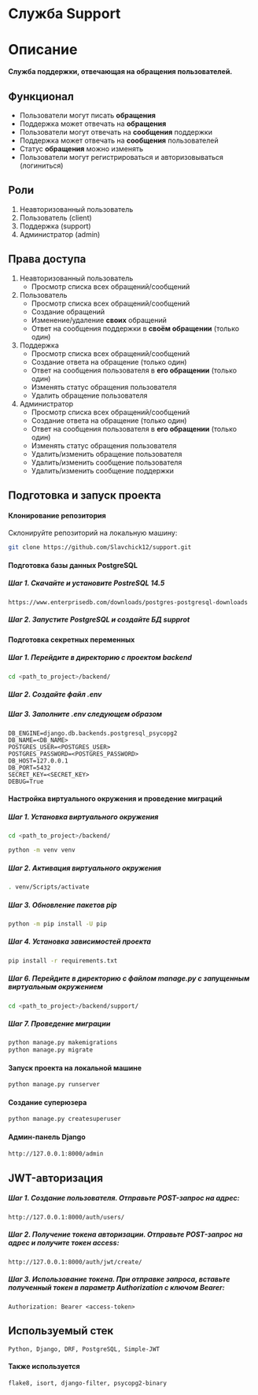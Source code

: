 # Служба __Support__
# Описание
__Служба поддержки, отвечающая на обращения пользователей.__
## Функционал

* Пользователи могут писать **обращения**
* Поддержка может отвечать на **обращения**
* Пользователи могут отвечать на **сообщения** поддержки
* Поддержка может отвечать на **сообщения** пользователей
* Статус **обращения** можно изменять
* Пользователи могут регистрироваться и авторизовываться (логиниться)

## Роли

1) Неавторизованный пользователь
2) Пользователь (client)
3) Поддержка (support)
4) Администратор (admin)

## Права доступа

1) Неавторизованный пользователь
    * Просмотр списка всех обращений/сообщений
2) Пользователь
    * Просмотр списка всех обращений/сообщений
    * Создание обращений
    * Изменение/удаление **своих** обращений
    * Ответ на сообщения поддержки в **своём обращении** (только один)
3) Поддержка
    * Просмотр списка всех обращений/сообщений
    * Создание ответа на обращение (только один)
    * Ответ на сообщения пользователя в **его обращении** (только один)
    * Изменять статус обращения пользователя
    * Удалить обращение пользователя
4) Администратор
    * Просмотр списка всех обращений/сообщений
    * Создание ответа на обращение (только один)
    * Ответ на сообщения пользователя в **его обращении** (только один)
    * Изменять статус обращения пользователя
    * Удалить/изменить обращение пользователя
    * Удалить/изменить сообщение пользователя
    * Удалить/изменить сообщение поддержки

## Подготовка и запуск проекта
#### Клонирование репозитория
Склонируйте репозиторий на локальную машину:
```bash
git clone https://github.com/Slavchick12/support.git
```
#### Подготовка базы данных PostgreSQL
##### Шаг 1. Скачайте и установите PostreSQL 14.5
```
https://www.enterprisedb.com/downloads/postgres-postgresql-downloads
```
##### Шаг 2. Запустите PostgreSQL и создайте БД supprot
#### Подготовка секретных переменных
##### Шаг 1. Перейдите в директорию с проектом backend
```bash
cd <path_to_project>/backend/
```
##### Шаг 2. Создайте файл *.env*
##### Шаг 3. Заполните *.env* следующем образом
```
DB_ENGINE=django.db.backends.postgresql_psycopg2
DB_NAME=<DB_NAME>
POSTGRES_USER=<POSTGRES_USER>
POSTGRES_PASSWORD=<POSTGRES_PASSWORD>
DB_HOST=127.0.0.1
DB_PORT=5432
SECRET_KEY=<SECRET_KEY>
DEBUG=True
```
#### Настройка виртуального окружения и проведение миграций
##### Шаг 1. Установка виртуального окружения
```bash
cd <path_to_project>/backend/
```
```bash
python -m venv venv
```
##### Шаг 2. Активация виртуального окружения
```bash
. venv/Scripts/activate
```
##### Шаг 3. Обновление пакетов pip
```bash
python -m pip install -U pip
```
##### Шаг 4. Установка зависимостей проекта
```bash
pip install -r requirements.txt
```
##### Шаг 6. Перейдите в директорию с файлом manage.py с запущенным виртуальным окружением
```bash
cd <path_to_project>/backend/support/
```
##### Шаг 7. Проведение миграции
```bash
python manage.py makemigrations
python manage.py migrate
```
#### Запуск проекта на локальной машине
```bash
python manage.py runserver
```
#### Создание суперюзера
```bash
python manage.py createsuperuser
```
#### Админ-панель Django
```bash
http://127.0.0.1:8000/admin
```
## JWT-авторизация
##### Шаг 1. Создание пользователя. Отправьте POST-запрос на адрес:
```
http://127.0.0.1:8000/auth/users/
```
##### Шаг 2. Получение токена авторизации. Отправьте POST-запрос на адрес и получите токен **access**:
```
http://127.0.0.1:8000/auth/jwt/create/
```
##### Шаг 3. Использование токена. При отправке запроса, вставьте полученный токен в параметр Authorization с ключом **Bearer**:
```
Authorization: Bearer <access-token>
```
## Используемый стек
```
Python, Django, DRF, PostgreSQL, Simple-JWT
```
#### Также используется
```
flake8, isort, django-filter, psycopg2-binary
```
